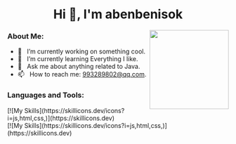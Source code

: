 <h1 align="center">Hi 👋, I'm abenbenisok</h1>

<img align="right" width="180" src="https://camo.githubusercontent.com/5124bc64baa72108c343f25e8d9dd1680c99d2b9559b5b313c43761dd48ca743/68747470733a2f2f63646e2e6a7364656c6976722e6e65742f67682f73756e3032323553554e2f73756e3032323553554e2f6173736574732f696d616765732f617374726f6e6175742e706e67">

<h3> About Me: </h3>

  - 🔭 &nbsp; I’m currently working on something cool.
  - 🌱 &nbsp; I’m currently learning Everything I like.
  - 💬 &nbsp; Ask me about anything related to Java.
  - 📫 &nbsp; How to reach me: 993289802@qq.com.
    
<h3> Languages and Tools: </h3>
[![My Skills](https://skillicons.dev/icons?i=js,html,css,)](https://skillicons.dev)<br/>
[![My Skills](https://skillicons.dev/icons?i=js,html,css,)](https://skillicons.dev)

<!--
**abenbenisok/abenbenisok** is a ✨ _special_ ✨ repository because its `README.md` (this file) appears on your GitHub profile.

Here are some ideas to get you started:

- 🔭 I’m currently working on ...
- 🌱 I’m currently learning ...
- 👯 I’m looking to collaborate on ...
- 🤔 I’m looking for help with ...
- 💬 Ask me about ...
- 📫 How to reach me: ...
- 😄 Pronouns: ...
- ⚡ Fun fact: ...
-->
